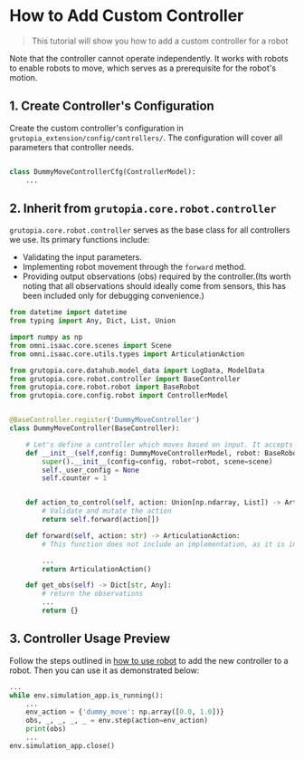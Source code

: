 # How to Add Custom Controller

> This tutorial will show you how to add a custom controller for a robot

Note that the controller cannot operate independently. It works with robots to enable robots to move, which serves as a prerequisite for the robot's motion.


## 1. Create Controller's Configuration
Create the custom controller's configuration in `grutopia_extension/config/controllers/`. The configuration will cover all parameters that controller needs.

```Python

class DummyMoveControllerCfg(ControllerModel):
    ...
```

## 2. Inherit from `grutopia.core.robot.controller`
`grutopia.core.robot.controller` serves as the base class for all controllers we use. Its primary functions include:

- Validating the input parameters.
- Implementing robot movement through the `forward` method.
- Providing output observations (obs) required by the controller.(Its worth noting that all observations should ideally come from sensors, this has been included only for debugging convenience.)

```python
from datetime import datetime
from typing import Any, Dict, List, Union

import numpy as np
from omni.isaac.core.scenes import Scene
from omni.isaac.core.utils.types import ArticulationAction

from grutopia.core.datahub.model_data import LogData, ModelData
from grutopia.core.robot.controller import BaseController
from grutopia.core.robot.robot import BaseRobot
from grutopia.core.config.robot import ControllerModel


@BaseController.register('DummyMoveController')
class DummyMoveController(BaseController):

    # Let's define a controller which moves based on input. It accepts a two-element array, where the first element represents the orientation and the second element represents the velocity.
    def __init__(self,config: DummyMoveControllerModel, robot: BaseRobot, scene: Scene) -> None:
        super().__init__(config=config, robot=robot, scene=scene)
        self._user_config = None
        self.counter = 1


    def action_to_control(self, action: Union[np.ndarray, List]) -> ArticulationAction:
        # Validate and mutate the action
        return self.forward(action[])

    def forward(self, action: str) -> ArticulationAction:
        # This function does not include an implementation, as it is intended solely as an example.

        ...
        return ArticulationAction()

    def get_obs(self) -> Dict[str, Any]:
        # return the observations
        ...
        return {}
```

## 3. Controller Usage Preview
Follow the steps outlined in [how to use robot](../tutorials/how-to-use-robot.md) to add the new controller to a robot. Then you can use it as demonstrated below:
```python
...
while env.simulation_app.is_running():
    ...
    env_action = {'dummy_move': np.array([0.0, 1.0])}
    obs, _, _, _, _ = env.step(action=env_action)
    print(obs)
    ...
env.simulation_app.close()
```
